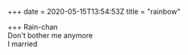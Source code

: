 +++
date = 2020-05-15T13:54:53Z
title = "rainbow"

+++ 
Rain-chan   
Don't bother me anymore   
I married